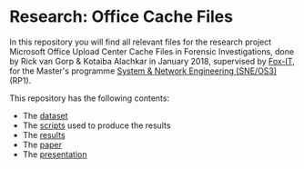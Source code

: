 # Research: Office Cache Files

In this repository you will find all relevant files for the research project
Microsoft Office Upload Center Cache Files in Forensic Investigations, done by Rick van Gorp & Kotaiba Alachkar 
in January 2018, supervised by [Fox-IT](https://www.fox-it.com/),
for the Master's programme [System & Network Engineering (SNE/OS3)](https://os3.nl) (RP1).

This repository has the following contents:

- The [dataset](datasetdocument/)
- The [scripts](scripts/) used to produce the results
- The [results](results/)
- The [paper](https://homepages.staff.os3.nl/~delaat/rp/2017-2018/p14/report.pdf)
- The [presentation](https://homepages.staff.os3.nl/~delaat/rp/2017-2018/p14/presentation.pdf)



